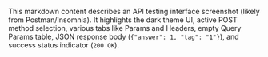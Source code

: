 This markdown content describes an API testing interface screenshot (likely from Postman/Insomnia). It highlights the dark theme UI, active POST method selection, various tabs like Params and Headers, empty Query Params table, JSON response body (`{"answer": 1, "tag": "1"}`), and success status indicator (`200 OK`).